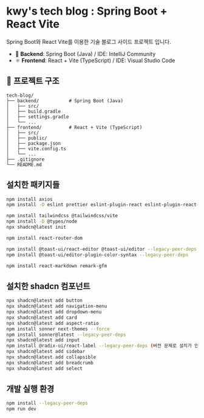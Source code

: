# kwy's tech blog : Spring Boot + React Vite

Spring Boot와 React Vite를 이용한 기술 블로그 사이드 프로젝트 입니다.

- 🧩 **Backend**: Spring Boot (Java) / IDE: IntelliJ Community
- ⚛️ **Frontend**: React + Vite (TypeScript) / IDE: Visual Studio Code

## 📁 프로젝트 구조
```plaintext
tech-blog/  
├── backend/           # Spring Boot (Java)
│   ├── src/  
│   ├── build.gradle  
│   ├── settings.gradle  
│   └── ...  
├── frontend/          # React + Vite (TypeScript)
│   ├── src/  
│   ├── public/  
│   ├── package.json  
│   ├── vite.config.ts  
│   └── ...  
├── .gitignore  
└── README.md  
```

## 설치한 패키지들
```bash
npm install axios
npm install -D eslint prettier eslint-plugin-react eslint-plugin-react-hooks eslint-config-prettier eslint-plugin-prettier @typescript-eslint/eslint-plugin @typescript-eslint/parser

npm install tailwindcss @tailwindcss/vite
npm install -D @types/node
npx shadcn@latest init

npm install react-router-dom

npm install @toast-ui/react-editor @toast-ui/editor --legacy-peer-deps
npm install @toast-ui/editor-plugin-color-syntax --legacy-peer-deps

npm install react-markdown remark-gfm
```

## 설치한 shadcn 컴포넌트
```bash
npx shadcn@latest add button
npx shadcn@latest add navigation-menu
npx shadcn@latest add dropdown-menu
npx shadcn@latest add card
npx shadcn@latest add aspect-ratio
npm install sonner next-themes --force
npm install sonner@latest --legacy-peer-deps
npx shadcn@latest add input
npm install @radix-ui/react-label --legacy-peer-deps (버전 문제로 설치가 안돼서 직접 컴포넌트 생성함)
npx shadcn@latest add sidebar
npx shadcn@latest add collapsible
npx shadcn@latest add breadcrumb
npx shadcn@latest add select
```

## 개발 실행 환경
```bash
npm install --legacy-peer-deps
npm run dev
```
